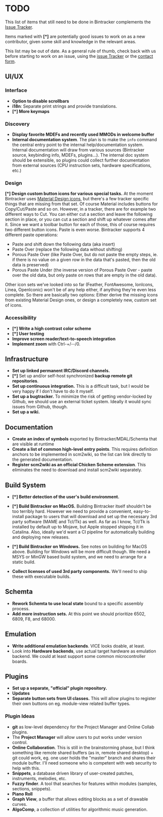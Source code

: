 # TODO

This list of items that still need to be done in Bintracker complements the [Issue Tracker](https://github.com/bintracker/bintracker/issues).

Items marked with **[*]** are potentially good issues to work on as a new contributor, given some skill and knowledge in the relevant areas.

This list may be out of date. As a general rule of thumb, check back with us before starting to work on an issue, using the [issue Tracker](https://github.com/bintracker/bintracker/issues) or the [contact form](https://bintracker.org/contact/).


## UI/UX

### Interface

- **Option to disable scrollbars**
- **i18n**: Separate print strings and provide translations.
- **[*] More keymaps**

### Discovery

- **Display favorite MDEFs and recently used MMODs in welcome buffer**
- **Internal documentation system**. The plan is to make the `info` command the central entry point to the internal help/documentation system. Internal documentation will draw from various sources (Bintracker source, keybinding info, MDEFs, plugins...). The internal doc system should be extensible, so plugins could collect further documentation from external sources (CPU instruction sets, hardware specifications, etc.)

### Design

**[*] Design custom button icons for various special tasks.** At the moment Bintracker uses [Material Design icons](https://material.io/resources/icons/), but there's a few tracker specific things that are missing from that set. Of course Material includes buttons for Copy/Cut/Paste and so on. However, in a tracker, there are for example two different ways to Cut. You can either cut a section and leave the following section in place, or you can cut a section and shift up whatever comes after it. Since we want a toolbar button for each of those, this of course requires two different button icons. Paste is even worse. Bintracker supports 4 different paste operations:

- Paste and shift down the following data (aka insert)
- Paste Over (replace the following data without shifting)
- Porous Paste Over (like Paste Over, but do not paste the empty steps, ie. if there is no value on a given row in the data that's pasted, then the old data is preserved)
- Porous Paste Under (the inverse version of Porous Paste Over - paste over the old data, but only paste on rows that are empty in the old data).

Other icon sets we've looked into so far (Feather, FontAwesome, IonIcons, Linea, OpenIconic) won't be of any help either, if anything they're even less complete. So there are basically two options: Either derive the missing icons from existing Material Design ones, or design a completely new, custom set of icons.


### Accessibility

- **[*] Write a high contrast color scheme**
- **[*] User testing**
- **Improve screen reader/text-to-speech integration**
- **Implement zoom** with Ctrl-+/--/0.



## Infrastructure

- **Set up linked permanent IRC/Discord channels.**
- **[*]** Set up and/or self-host synchronized **backup remote git repositories**.
- **Set up continuous integration.** This is a difficult task, but I would be very happy if I don't have to do it myself.
- **Set up a bugtracker.** To minimize the risk of getting vendor-locked by Github, we should use an external ticket system. Ideally it would sync issues from Github, though.
- **Set up a wiki.**



## Documentation

- **Create an index of symbols** exported by Bintracker/MDAL/Schemta that are visible at runtime
- **Create a list of common high-level entry points**. This requires definition anchors to be implemented in scm2wiki, so the list can link directly to the generated documentation.
- **Register scm2wiki as an official Chicken Scheme extension**. This eliminates the need to download and install scm2wiki separately.

## Build System

- **[*] Better detection of the user's build environment.**

- **[*] Build Bintracker on MacOS.** Building Bintracker itself shouldn't be too terribly hard. However we need to provide a convenient, easy-to-install package to users that will download and set up the necessary 3rd party software (MAME and Tcl/Tk) as well. As far as I know, Tcl/Tk is installed by default up to Mojave, but Apple stopped shipping it in Catalina. Also, ideally we'd want a CI pipeline for automatically building and deploying new releases.

- **[*] Build Bintracker on Windows.** See notes on building for MacOS above. Building for Windows will be more difficult though. We need a MSYS or MinGW based build system, and we need to arrange for a static build.

- **Collect licenses of used 3rd party components.** We'll need to ship these with executable builds.


## Schemta

- **Rework Schemta to use local state** bound to a specific assembly process.
- **Add more instruction sets.** At this point we should prioritize 6502, 6809, F8, and 68000.


## Emulation

- **Write additional emulation backends**. VICE looks doable, at least.
- Look into **Hardware backends**, use actual target hardware as emulation backend. We could at least support some common microcontroller boards.


## Plugins

- **Set up a separate, "official" plugin repository.**
- **Updates**
- **Separate button sets from UI classes.** This will allow plugins to register their own buttons on eg. module-view related buffer types.

### Plugin Ideas

- **git** as low-level dependency for the Project Manager and Online Collab plugins.
- The **Project Manager** will allow users to put works under version control.
- **Online Collaboration**. This is still in the brainstorming phase, but I think something like remote shared buffers (as in, remote shared desktop) + git could work, eg. one user holds the "master" branch and shares their module buffer. I'll need someone who is competent with web security to help with this.
- **Snippets**, a database driven library of user-created patches, instruments, melodies, etc.
- **Fuzzy finder**. A tool that searches for features within modules (samples, sections, snippets).
- **Piano Roll**
- **Graph View**, a buffer that allows editing blocks as a set of drawable curves.
- **AlgoComp**, a collection of utilities for algorithmic music generation.
